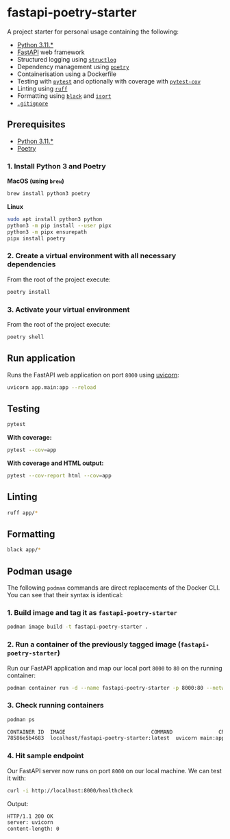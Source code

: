 # fastapi-poetry-starter

A project starter for personal usage containing the following:

* [Python 3.11.*](https://www.python.org/)
* [FastAPI](https://fastapi.tiangolo.com/) web framework
* Structured logging using [`structlog`](https://www.structlog.org/)
* Dependency management using [`poetry`](https://python-poetry.org/)
* Containerisation using a Dockerfile
* Testing with [`pytest`](https://docs.pytest.org/) and optionally with coverage with [`pytest-cov`](https://pytest-cov.readthedocs.io/)
* Linting using [`ruff`](https://github.com/charliermarsh/ruff)
* Formatting using [`black`](https://black.readthedocs.io/) and [`isort`](https://pycqa.github.io/isort/)
* [`.gitignore`](https://github.com/github/gitignore/blob/main/Python.gitignore)
  
## Prerequisites
* [Python 3.11.*](https://www.python.org/downloads/)
* [Poetry](https://python-poetry.org/)

### 1. Install Python 3 and Poetry

**MacOS (using `brew`)**
```bash
brew install python3 poetry
```

**Linux**
```bash
sudo apt install python3 python
python3 -m pip install --user pipx
python3 -m pipx ensurepath
pipx install poetry
```

### 2. Create a virtual environment with all necessary dependencies
From the root of the project execute:
```bash
poetry install
```

### 3. Activate your virtual environment
From the root of the project execute:
```bash
poetry shell
```

## Run application
Runs the FastAPI web application on port `8000` using [uvicorn](https://www.uvicorn.org/):
```bash
uvicorn app.main:app --reload
```

## Testing
```bash
pytest
```

**With coverage:**
```bash
pytest --cov=app
```

**With coverage and HTML output:**
```bash
pytest --cov-report html --cov=app
```

## Linting
```bash
ruff app/*
```

## Formatting
```bash
black app/*
```

## Podman usage

The following `podman` commands are direct replacements of the Docker CLI. You can see that their syntax is identical:

### 1. Build image and tag it as `fastapi-poetry-starter`
```bash
podman image build -t fastapi-poetry-starter .
```

### 2. Run a container of the previously tagged image (`fastapi-poetry-starter`)
Run our FastAPI application and map our local port `8000` to `80` on the running container:
```bash
podman container run -d --name fastapi-poetry-starter -p 8000:80 --network bridge fastapi-poetry-starter
```

### 3. Check running containers
```bash
podman ps
```
```bash
CONTAINER ID  IMAGE                            COMMAND               CREATED         STATUS             PORTS                 NAMES
78586e5b4683  localhost/fastapi-poetry-starter:latest  uvicorn main:app ...  13 minutes ago  Up 5 minutes ago  0.0.0.0:8000->80/tcp  nifty_roentgen
```
### 4. Hit sample endpoint
Our FastAPI server now runs on port `8000` on our local machine. We can test it with:

```bash
curl -i http://localhost:8000/healthcheck
```
Output:
```bash
HTTP/1.1 200 OK
server: uvicorn
content-length: 0
```
